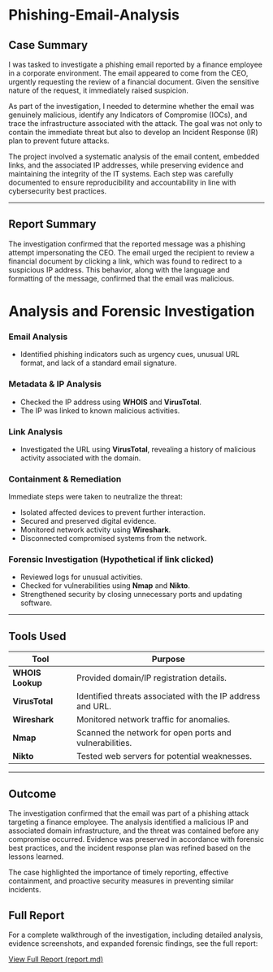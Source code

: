 # Phishing-Email-Analysis

## Case Summary

I was tasked to investigate a phishing email reported by a finance employee in a corporate environment. The email appeared to come from the CEO, urgently requesting the review of a financial document. Given the sensitive nature of the request, it immediately raised suspicion.

As part of the investigation, I needed to determine whether the email was genuinely malicious, identify any Indicators of Compromise (IOCs), and trace the infrastructure associated with the attack. The goal was not only to contain the immediate threat but also to develop an Incident Response (IR) plan to prevent future attacks. 

The project involved a systematic analysis of the email content, embedded links, and the associated IP addresses, while preserving evidence and maintaining the integrity of the IT systems. Each step was carefully documented to ensure reproducibility and accountability in line with cybersecurity best practices.

---

## Report Summary
The investigation confirmed that the reported message was a phishing attempt impersonating the CEO. The email urged the recipient to review a financial document by clicking a link, which was found to redirect to a suspicious IP address. This behavior, along with the language and formatting of the message, confirmed that the email was malicious.

# Analysis and Forensic Investigation

### Email Analysis
- Identified phishing indicators such as urgency cues, unusual URL format, and lack of a standard email signature.

### Metadata & IP Analysis
- Checked the IP address using **WHOIS** and **VirusTotal**.
- The IP was linked to known malicious activities.

### Link Analysis
- Investigated the URL using **VirusTotal**, revealing a history of malicious activity associated with the domain.

### Containment & Remediation
Immediate steps were taken to neutralize the threat:
- Isolated affected devices to prevent further interaction.
- Secured and preserved digital evidence.
- Monitored network activity using **Wireshark**.
- Disconnected compromised systems from the network.

### Forensic Investigation (Hypothetical if link clicked)
- Reviewed logs for unusual activities.
- Checked for vulnerabilities using **Nmap** and **Nikto**.
- Strengthened security by closing unnecessary ports and updating software.
  
---

## Tools Used

| Tool | Purpose |
|------|---------|
| **WHOIS Lookup** | Provided domain/IP registration details. |
| **VirusTotal** | Identified threats associated with the IP address and URL.  |
| **Wireshark** | Monitored network traffic for anomalies. |
| **Nmap** | Scanned the network for open ports and vulnerabilities. |
| **Nikto** | Tested web servers for potential weaknesses. |

---

## Outcome
The investigation confirmed that the email was part of a phishing attack targeting a finance employee. The analysis identified a malicious IP and associated domain infrastructure, and the threat was contained before any compromise occurred. Evidence was preserved in accordance with forensic best practices, and the incident response plan was refined based on the lessons learned.

The case highlighted the importance of timely reporting, effective containment, and proactive security measures in preventing similar incidents.

## Full Report

For a complete walkthrough of the investigation, including detailed analysis, evidence screenshots, and expanded forensic findings, see the full report:

[View Full Report (report.md)](report.md)
